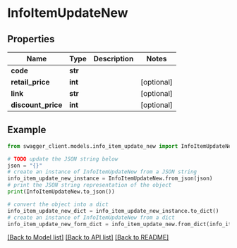 # InfoItemUpdateNew


## Properties

Name | Type | Description | Notes
------------ | ------------- | ------------- | -------------
**code** | **str** |  | 
**retail_price** | **int** |  | [optional] 
**link** | **str** |  | [optional] 
**discount_price** | **int** |  | [optional] 

## Example

```python
from swagger_client.models.info_item_update_new import InfoItemUpdateNew

# TODO update the JSON string below
json = "{}"
# create an instance of InfoItemUpdateNew from a JSON string
info_item_update_new_instance = InfoItemUpdateNew.from_json(json)
# print the JSON string representation of the object
print(InfoItemUpdateNew.to_json())

# convert the object into a dict
info_item_update_new_dict = info_item_update_new_instance.to_dict()
# create an instance of InfoItemUpdateNew from a dict
info_item_update_new_form_dict = info_item_update_new.from_dict(info_item_update_new_dict)
```
[[Back to Model list]](../README.md#documentation-for-models) [[Back to API list]](../README.md#documentation-for-api-endpoints) [[Back to README]](../README.md)


